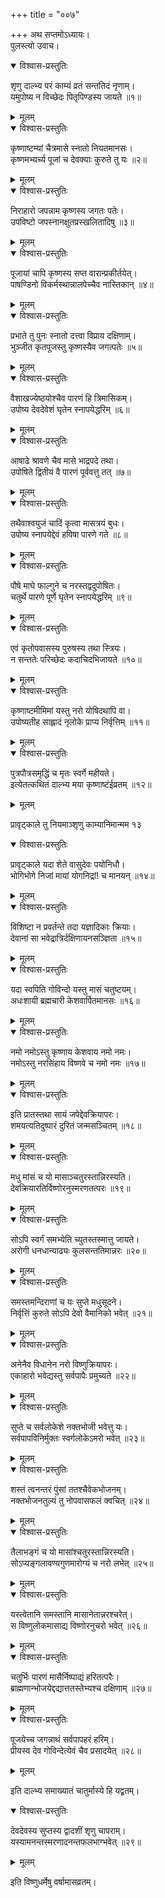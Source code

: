 +++
title = "००७"

+++
अथ सप्तमोऽध्यायः।  
पुलस्त्यो उवाच।  

<details open><summary>विश्वास-प्रस्तुतिः</summary>

शृणु दाल्भ्य परं काम्यं व्रतं सन्ततिदं नृणाम्।  
यमुपोष्य न विच्छेदः पितृपिण्डस्य जायते ॥१॥
</details>

<details><summary>मूलम्</summary>

शृणु दाल्भ्य परं काम्यं व्रतं सन्ततिदं नृणाम्।  
यमुपोष्य न विच्छेदः पितृपिण्डस्य जायते ॥१॥
</details>


<details open><summary>विश्वास-प्रस्तुतिः</summary>

कृष्णाष्टम्यां चैत्रमासे स्नातो नियतमानसः।  
कृष्णमभ्यर्च्य पूजां च देवक्याः कुरुते तु यः ॥२॥
</details>

<details><summary>मूलम्</summary>

कृष्णाष्टम्यां चैत्रमासे स्नातो नियतमानसः।  
कृष्णमभ्यर्च्य पूजां च देवक्याः कुरुते तु यः ॥२॥
</details>


<details open><summary>विश्वास-प्रस्तुतिः</summary>

निराहारो जपन्नाम कृष्णस्य जगतः पतेः।  
उपविष्टो जपस्नानक्षुतप्रस्खलितादिषु ॥३॥
</details>

<details><summary>मूलम्</summary>

निराहारो जपन्नाम कृष्णस्य जगतः पतेः।  
उपविष्टो जपस्नानक्षुतप्रस्खलितादिषु ॥३॥
</details>


<details open><summary>विश्वास-प्रस्तुतिः</summary>

पूजायां चापि कृष्णस्य सप्त वारान्प्रकीर्तयेत्।  
पाषण्डिनो विकर्मस्थान्नालपेच्चैव नास्तिकान् ॥४॥
</details>

<details><summary>मूलम्</summary>

पूजायां चापि कृष्णस्य सप्त वारान्प्रकीर्तयेत्।  
पाषण्डिनो विकर्मस्थान्नालपेच्चैव नास्तिकान् ॥४॥
</details>


<details open><summary>विश्वास-प्रस्तुतिः</summary>

प्रभाते तु पुनः स्नातो दत्त्वा विप्राय दक्षिणाम्।  
भुञ्जीत कृतपूजस्तु कृष्णस्यैव जगत्पतेः ॥५॥
</details>

<details><summary>मूलम्</summary>

प्रभाते तु पुनः स्नातो दत्त्वा विप्राय दक्षिणाम्।  
भुञ्जीत कृतपूजस्तु कृष्णस्यैव जगत्पतेः ॥५॥
</details>


<details open><summary>विश्वास-प्रस्तुतिः</summary>

वैशाखज्येष्ठयोश्चैव पारणं हि त्रिमासिकम्।  
उपोष्य देवदेवेशं घृतेन स्नापयेद्धरिम् ॥६॥
</details>

<details><summary>मूलम्</summary>

वैशाखज्येष्ठयोश्चैव पारणं हि त्रिमासिकम्।  
उपोष्य देवदेवेशं घृतेन स्नापयेद्धरिम् ॥६॥
</details>


<details open><summary>विश्वास-प्रस्तुतिः</summary>

आषाढे श्रावणे चैव मासे भाद्रपदे तथा।  
उपोषिते द्वितीयं वै पारणं पूर्ववत्तु तत् ॥७॥
</details>

<details><summary>मूलम्</summary>

आषाढे श्रावणे चैव मासे भाद्रपदे तथा।  
उपोषिते द्वितीयं वै पारणं पूर्ववत्तु तत् ॥७॥
</details>


<details open><summary>विश्वास-प्रस्तुतिः</summary>

तथैवाश्वयुजं चादिं कृत्वा मासत्रयं बुधः।  
उपोष्य स्नापयेद्देवं हविषा पारणे गते ॥८॥
</details>

<details><summary>मूलम्</summary>

तथैवाश्वयुजं चादिं कृत्वा मासत्रयं बुधः।  
उपोष्य स्नापयेद्देवं हविषा पारणे गते ॥८॥
</details>


<details open><summary>विश्वास-प्रस्तुतिः</summary>

पौषे माघे फाल्गुने च नरस्तद्वदुपोषितः।  
चतुर्थे पारणे पूर्णे घृतेन स्नापयेद्धरिम् ॥९॥
</details>

<details><summary>मूलम्</summary>

पौषे माघे फाल्गुने च नरस्तद्वदुपोषितः।  
चतुर्थे पारणे पूर्णे घृतेन स्नापयेद्धरिम् ॥९॥
</details>


<details open><summary>विश्वास-प्रस्तुतिः</summary>

एवं कृतोपवासस्य पुरुषस्य तथा स्त्रियः।  
न सन्ततेः परिच्छेदः कदाचिदभिजायते ॥१०॥
</details>

<details><summary>मूलम्</summary>

एवं कृतोपवासस्य पुरुषस्य तथा स्त्रियः।  
न सन्ततेः परिच्छेदः कदाचिदभिजायते ॥१०॥
</details>


<details open><summary>विश्वास-प्रस्तुतिः</summary>

कृष्णाष्टमीमिमां यस्तु नरो योषिदथापि वा।  
उपोष्यतीह साह्लादं नृलोके प्राप्य निर्वृत्तिम् ॥११॥
</details>

<details><summary>मूलम्</summary>

कृष्णाष्टमीमिमां यस्तु नरो योषिदथापि वा।  
उपोष्यतीह साह्लादं नृलोके प्राप्य निर्वृत्तिम् ॥११॥
</details>


<details open><summary>विश्वास-प्रस्तुतिः</summary>

पुत्रपौत्रसमृद्धिं च मृतः स्वर्गे महीयते।  
इत्येतत्कथितं दाल्भ्य मया कृष्णाष्टंईव्रतम् ॥१२॥
</details>

<details><summary>मूलम्</summary>

पुत्रपौत्रसमृद्धिं च मृतः स्वर्गे महीयते।  
इत्येतत्कथितं दाल्भ्य मया कृष्णाष्टंईव्रतम् ॥१२॥
</details>

प्रावृट्काले तु नियमाञ्शृणु काम्यानिमान्मम १३   


<details open><summary>विश्वास-प्रस्तुतिः</summary>

प्रावृट्काले यदा शेते वासुदेवः पयोनिधौ।  
भोगिभोगे निजां मायां योगनिद्रां\! च मानयन् ॥१४॥
</details>

<details><summary>मूलम्</summary>

प्रावृट्काले यदा शेते वासुदेवः पयोनिधौ।  
भोगिभोगे निजां मायां योगनिद्रां\! च मानयन् ॥१४॥
</details>


<details open><summary>विश्वास-प्रस्तुतिः</summary>

विशिष्टा न प्रवर्तन्ते तदा यज्ञादिकाः क्रियाः।  
देवानां सा भवेद्रात्रिर्दक्षिणायनसञ्ज्ञिता ॥१५॥
</details>

<details><summary>मूलम्</summary>

विशिष्टा न प्रवर्तन्ते तदा यज्ञादिकाः क्रियाः।  
देवानां सा भवेद्रात्रिर्दक्षिणायनसञ्ज्ञिता ॥१५॥
</details>


<details open><summary>विश्वास-प्रस्तुतिः</summary>

यदा स्वपिति गोविन्दो यस्तु मासं चतुष्टयम्।  
अधःशायी ब्रह्मचारी केशवार्पितमानसः ॥१६॥
</details>

<details><summary>मूलम्</summary>

यदा स्वपिति गोविन्दो यस्तु मासं चतुष्टयम्।  
अधःशायी ब्रह्मचारी केशवार्पितमानसः ॥१६॥
</details>


<details open><summary>विश्वास-प्रस्तुतिः</summary>

नमो नमोऽस्तु कृष्णाय केशवाय नमो नमः।  
नमोऽस्तु नरसिंहाय विष्णवे च नमो नमः ॥१७॥
</details>

<details><summary>मूलम्</summary>

नमो नमोऽस्तु कृष्णाय केशवाय नमो नमः।  
नमोऽस्तु नरसिंहाय विष्णवे च नमो नमः ॥१७॥
</details>


<details open><summary>विश्वास-प्रस्तुतिः</summary>

इति प्रातस्तथा सायं जपेद्देवक्रियापरः।  
शमयत्यतिदुष्पारं दुरितं जन्मसञ्चितम् ॥१८॥
</details>

<details><summary>मूलम्</summary>

इति प्रातस्तथा सायं जपेद्देवक्रियापरः।  
शमयत्यतिदुष्पारं दुरितं जन्मसञ्चितम् ॥१८॥
</details>


<details open><summary>विश्वास-प्रस्तुतिः</summary>

मधु मांसं च यो मासाञ्चतुरस्तान्निरस्यति।  
देवक्रियारतिर्विष्णोरनुस्मरणतत्परः ॥१९॥
</details>

<details><summary>मूलम्</summary>

मधु मांसं च यो मासाञ्चतुरस्तान्निरस्यति।  
देवक्रियारतिर्विष्णोरनुस्मरणतत्परः ॥१९॥
</details>


<details open><summary>विश्वास-प्रस्तुतिः</summary>

सोऽपि स्वर्गं समभ्येति च्युतस्तस्मात्तु जायते।  
अरोगी धनधान्याढ्यः कुलसन्ततिमान्नरः ॥२०॥
</details>

<details><summary>मूलम्</summary>

सोऽपि स्वर्गं समभ्येति च्युतस्तस्मात्तु जायते।  
अरोगी धनधान्याढ्यः कुलसन्ततिमान्नरः ॥२०॥
</details>


<details open><summary>विश्वास-प्रस्तुतिः</summary>

समस्तमन्दिराणां च यः सुप्ते मधुसूदने।  
निर्वृत्तिं कुरुते सोऽपि देवो वैमानिको भवेत् ॥२१॥
</details>

<details><summary>मूलम्</summary>

समस्तमन्दिराणां च यः सुप्ते मधुसूदने।  
निर्वृत्तिं कुरुते सोऽपि देवो वैमानिको भवेत् ॥२१॥
</details>


<details open><summary>विश्वास-प्रस्तुतिः</summary>

अनेनैव विधानेन नरो विष्णुक्रियापरः।  
एकाहारो भवेद्यस्तु सर्वपापैः प्रमुच्यते ॥२२॥
</details>

<details><summary>मूलम्</summary>

अनेनैव विधानेन नरो विष्णुक्रियापरः।  
एकाहारो भवेद्यस्तु सर्वपापैः प्रमुच्यते ॥२२॥
</details>


<details open><summary>विश्वास-प्रस्तुतिः</summary>

सुप्ते च सर्वलोकेशे नक्तभोजी भवेत्तु यः।  
सर्वपापविनिर्मुक्तः स्वर्गलोकेऽमरो भवेत् ॥२३॥
</details>

<details><summary>मूलम्</summary>

सुप्ते च सर्वलोकेशे नक्तभोजी भवेत्तु यः।  
सर्वपापविनिर्मुक्तः स्वर्गलोकेऽमरो भवेत् ॥२३॥
</details>


<details open><summary>विश्वास-प्रस्तुतिः</summary>

शस्तं त्वनन्तरं पुंसां ततश्चैवेकभोजनम्।  
नक्तभोजनतुल्यं तु नोपवासफलं क्वचित् ॥२४॥
</details>

<details><summary>मूलम्</summary>

शस्तं त्वनन्तरं पुंसां ततश्चैवेकभोजनम्।  
नक्तभोजनतुल्यं तु नोपवासफलं क्वचित् ॥२४॥
</details>


<details open><summary>विश्वास-प्रस्तुतिः</summary>

तैलाभङ्गं च यो मासांश्चतुरस्तान्निरस्यति।  
सोऽप्यङ्गलावण्यगुणमारोग्यं च नरो लभेत् ॥२५॥
</details>

<details><summary>मूलम्</summary>

तैलाभङ्गं च यो मासांश्चतुरस्तान्निरस्यति।  
सोऽप्यङ्गलावण्यगुणमारोग्यं च नरो लभेत् ॥२५॥
</details>


<details open><summary>विश्वास-प्रस्तुतिः</summary>

यस्त्वेतानि समस्तानि मासानेतान्नरश्चरेत्।  
स विष्णुलोकमासाद्य विष्णोरनुचरो भवेत् ॥२६॥
</details>

<details><summary>मूलम्</summary>

यस्त्वेतानि समस्तानि मासानेतान्नरश्चरेत्।  
स विष्णुलोकमासाद्य विष्णोरनुचरो भवेत् ॥२६॥
</details>


<details open><summary>विश्वास-प्रस्तुतिः</summary>

चतुर्भिः पारणं मासैर्निष्पाद्यं हरितत्परैः।  
ब्राह्मणान्भोजयेद्दद्यात्ततस्तेभ्यश्च दक्षिणाम् ॥२७॥
</details>

<details><summary>मूलम्</summary>

चतुर्भिः पारणं मासैर्निष्पाद्यं हरितत्परैः।  
ब्राह्मणान्भोजयेद्दद्यात्ततस्तेभ्यश्च दक्षिणाम् ॥२७॥
</details>


<details open><summary>विश्वास-प्रस्तुतिः</summary>

पूजयेच्च जगन्नाथं सर्वपापहरं हरिम्।  
प्रीयस्व देव गोविन्देत्येवं चैव प्रसादयेत् ॥२८॥
</details>

<details><summary>मूलम्</summary>

पूजयेच्च जगन्नाथं सर्वपापहरं हरिम्।  
प्रीयस्व देव गोविन्देत्येवं चैव प्रसादयेत् ॥२८॥
</details>

इति दाल्भ्य समाख्यातं चातुर्मास्ये हि यद्व्रतम्।  

<details open><summary>विश्वास-प्रस्तुतिः</summary>

देवदेवस्य सुप्तस्य द्वादशीं शृणु चापराम्।  
यस्यामनन्तस्मरणादनन्तफलभाग्भवेत् ॥२९॥
</details>

<details><summary>मूलम्</summary>

देवदेवस्य सुप्तस्य द्वादशीं शृणु चापराम्।  
यस्यामनन्तस्मरणादनन्तफलभाग्भवेत् ॥२९॥
</details>

इति विष्णुधर्मेषु वर्षामासव्रतम्।  
